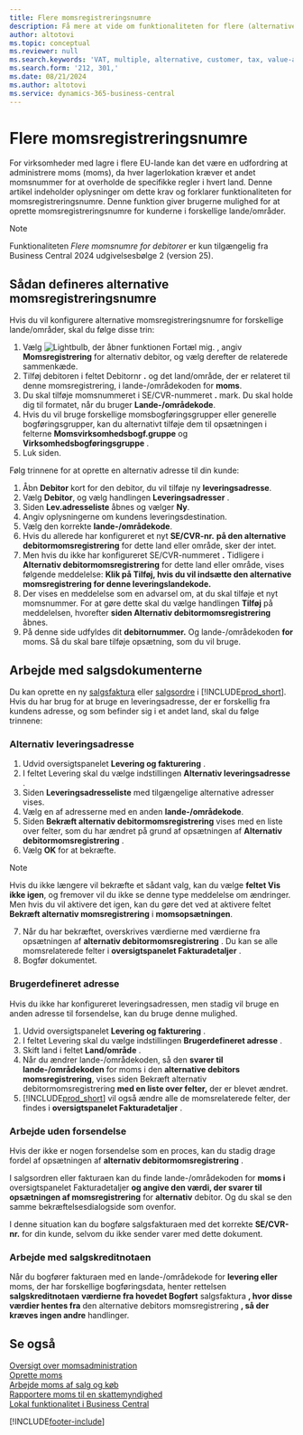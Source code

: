 ```yaml
---
title: Flere momsregistreringsnumre
description: Få mere at vide om funktionaliteten for flere (alternative) momsregistreringsnumre.
author: altotovi
ms.topic: conceptual
ms.reviewer: null
ms.search.keywords: 'VAT, multiple, alternative, customer, tax, value-added tax'
ms.search.form: '212, 301,'
ms.date: 08/21/2024
ms.author: altotovi
ms.service: dynamics-365-business-central
---
```


# Flere momsregistreringsnumre 

For virksomheder med lagre i flere EU-lande kan det være en udfordring at administrere moms (moms), da hver lagerlokation kræver et andet momsnummer for at overholde de specifikke regler i hvert land. Denne artikel indeholder oplysninger om dette krav og forklarer funktionaliteten for momsregistreringsnumre. Denne funktion giver brugerne mulighed for at oprette momsregistreringsnumre for kunderne i forskellige lande/områder.  

> [!NOTE]
> Funktionaliteten *Flere momsnumre for debitorer* er kun tilgængelig fra Business Central 2024 udgivelsesbølge 2 (version 25).

## Sådan defineres alternative momsregistreringsnumre  

Hvis du vil konfigurere alternative momsregistreringsnumre for forskellige lande/områder, skal du følge disse trin: 

1. Vælg ![Lightbulb, der åbner funktionen Fortæl mig.](media/ui-search/search_small.png "Fortæl mig, hvad du vil foretage dig") , angiv **Momsregistrering** for alternativ debitor, og vælg derefter de relaterede sammenkæde. 
2. Tilføj debitoren i feltet Debitornr **.** og det land/område, der er relateret til denne momsregistrering, i lande-/områdekoden for **moms**.  
3. Du skal tilføje momsnummeret i SE/CVR-nummeret **.** mark. Du skal holde dig til formatet, når du bruger **Lande-/områdekode**. 
4. Hvis du vil bruge forskellige momsbogføringsgrupper eller generelle bogføringsgrupper, kan du alternativt tilføje dem til opsætningen i felterne **Momsvirksomhedsbogf.gruppe** og **Virksomhedsbogføringsgruppe** . 
5. Luk siden.   

Følg trinnene for at oprette en alternativ adresse til din kunde:  

1. Åbn **Debitor**  kort for den debitor, du vil tilføje ny **leveringsadresse**. 
2. Vælg **Debitor**, og vælg handlingen **Leveringsadresser** .   
3. Siden **Lev.adresseliste** åbnes og vælger **Ny**. 
4. Angiv oplysningerne om kundens leveringsdestination.  
5. Vælg den korrekte **lande-/områdekode**.   
6. Hvis du allerede har konfigureret et nyt **SE/CVR-nr.**  **på den alternative debitormomsregistrering** for dette land eller område, sker der intet. 
7. Men hvis du ikke har konfigureret SE/CVR-nummeret **.** Tidligere i **Alternativ debitormomsregistrering** for dette land eller område, vises følgende meddelelse: **Klik på Tilføj, hvis du vil indsætte den alternative momsregistrering for denne leveringslandekode.** 
8. Der vises en meddelelse som en advarsel om, at du skal tilføje et nyt momsnummer. For at gøre dette skal du vælge handlingen **Tilføj** på meddelelsen, hvorefter **siden Alternativ debitormomsregistrering** åbnes. 
9. På denne side udfyldes dit **debitornummer.** Og lande-/områdekoden **for** moms. Så du skal bare tilføje opsætning, som du vil bruge. 

## Arbejde med salgsdokumenterne   

Du kan oprette en ny [salgsfaktura](sales-how-invoice-sales.md) eller [salgsordre](sales-how-sell-products.md) i [!INCLUDE[prod_short](includes/prod_short.md)]. Hvis du har brug for at bruge en leveringsadresse, der er forskellig fra kundens adresse, og som befinder sig i et andet land, skal du følge trinnene:  

### Alternativ leveringsadresse  

1. Udvid oversigtspanelet **Levering og fakturering** .   
2. I feltet Levering skal du vælge indstillingen **Alternativ leveringsadresse** . 
3. Siden **Leveringsadresseliste** med tilgængelige alternative adresser vises. 
4. Vælg en af adresserne med en anden **lande-/områdekode**. 
5. Siden **Bekræft alternativ debitormomsregistrering** vises med en liste over felter, som du har ændret på grund af opsætningen af **Alternativ debitormomsregistrering** . 
6. Vælg **OK** for at bekræfte.   

> [!NOTE]
> Hvis du ikke længere vil bekræfte et sådant valg, kan du vælge **feltet Vis ikke igen**, og fremover vil du ikke se denne type meddelelse om ændringer. Men hvis du vil aktivere det igen, kan du gøre det ved at aktivere feltet **Bekræft alternativ momsregistrering** i **momsopsætningen**.  
   
7. Når du har bekræftet, overskrives værdierne med værdierne fra opsætningen af **alternativ debitormomsregistrering** . Du kan se alle momsrelaterede felter i **oversigtspanelet Fakturadetaljer** .  
8. Bogfør dokumentet.  

### Brugerdefineret adresse  

Hvis du ikke har konfigureret leveringsadressen, men stadig vil bruge en anden adresse til forsendelse, kan du bruge denne mulighed.  

1. Udvid oversigtspanelet **Levering og fakturering** .   
2. I feltet Levering skal du vælge indstillingen **Brugerdefineret adresse** .  
3. Skift land i feltet **Land/område** .  
4. Når du ændrer lande-/områdekoden, så den **svarer til lande-/områdekoden** for moms i den **alternative debitors momsregistrering**, vises siden Bekræft alternativ debitormomsregistrering **med en liste over felter,** der er blevet ændret. 
5. [!INCLUDE[prod_short](includes/prod_short.md)] vil også ændre alle de momsrelaterede felter, der findes i **oversigtspanelet Fakturadetaljer** .  

### Arbejde uden forsendelse 

Hvis der ikke er nogen forsendelse som en proces, kan du stadig drage fordel af opsætningen af **alternativ debitormomsregistrering** .

I salgsordren eller fakturaen kan du finde lande-/områdekoden for **moms i** oversigtspanelet Fakturadetaljer **og angive den værdi, der svarer til opsætningen af momsregistrering** for **alternativ** debitor. Og du skal se den samme bekræftelsesdialogside som ovenfor. 

I denne situation kan du bogføre salgsfakturaen med det korrekte **SE/CVR-nr.** for din kunde, selvom du ikke sender varer med dette dokument. 

### Arbejde med salgskreditnotaen  

Når du bogfører fakturaen med en lande-/områdekode for **levering eller** moms, der har forskellige bogføringsdata, henter rettelsen **salgskreditnotaen**  **værdierne fra hovedet Bogført** salgsfaktura **, hvor disse værdier hentes fra** den alternative debitors momsregistrering **, så der kræves ingen andre** handlinger. 

## Se også

[Oversigt over momsadministration](finance-manage-vat.md)    
[Oprette moms](finance-setup-vat.md)    
[Arbejde moms af salg og køb](finance-work-with-vat.md)    
[Rapportere moms til en skattemyndighed](finance-how-report-vat.md)    
[Lokal funktionalitet i Business Central](about-localization.md)    


[!INCLUDE[footer-include](includes/footer-banner.md)]
